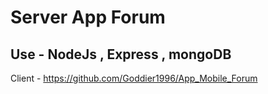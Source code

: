 # Server App Forum

## Use - NodeJs , Express , mongoDB

Client - https://github.com/Goddier1996/App_Mobile_Forum
 
 

